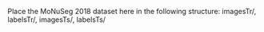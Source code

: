 Place the MoNuSeg 2018 dataset here in the following structure:
imagesTr/, labelsTr/, imagesTs/, labelsTs/
